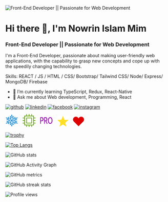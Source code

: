 
![Front-End Developer || Passionate for Web Development ](https://media-exp1.licdn.com/dms/image/D5616AQH1l40hXlj7LA/profile-displaybackgroundimage-shrink_350_1400/0/1669885236076?e=1675296000&v=beta&t=yPY_olCjmijP7Gsa6Im8mdRrxaA2-WiJl6V2mYKf8fA)
# Hi there 👋, I'm Nowrin Islam Mim
### Front-End Developer || Passionate for Web Development 

I'm a Front-End Developer, passionate about making user-friendly web applications, with the capability to grasp new
concepts and cope up with the speedily
changing technologies.

Skills: REACT / JS / HTML / CSS/ Bootstrap/ Tailwind CSS/ Node/ Express/ MongoDB/ Firebase
 
- 🌱 I’m currently learning TypeScript, Redux, React-Native 
- 💬 Ask me about Web development, Programming, React 


[<img src='https://cdn.jsdelivr.net/npm/simple-icons@3.0.1/icons/github.svg' alt='github' height='40'>](https://github.com/BubbleNowrin)  [<img src='https://cdn.jsdelivr.net/npm/simple-icons@3.0.1/icons/linkedin.svg' alt='linkedin' height='40'>](https://www.linkedin.com/in/nowrinislam02/)  [<img src='https://cdn.jsdelivr.net/npm/simple-icons@3.0.1/icons/facebook.svg' alt='facebook' height='40'>](https://www.facebook.com/nowrin.islam3)  [<img src='https://cdn.jsdelivr.net/npm/simple-icons@3.0.1/icons/instagram.svg' alt='instagram' height='40'>](https://www.instagram.com/nowra__d__kitty/)  

<a href='https://archiveprogram.github.com/'><img src='https://raw.githubusercontent.com/acervenky/animated-github-badges/master/assets/acbadge.gif' width='40' height='40'></a> <a href='https://docs.github.com/en/developers'><img src='https://raw.githubusercontent.com/acervenky/animated-github-badges/master/assets/devbadge.gif' width='40' height='40'></a> <a href='https://github.com/pricing'><img src='https://raw.githubusercontent.com/acervenky/animated-github-badges/master/assets/pro.gif' width='40' height='40'></a> <a href='https://stars.github.com/'><img src='https://raw.githubusercontent.com/acervenky/animated-github-badges/master/assets/starbadge.gif' width='35' height='35'></a> <a href='https://docs.github.com/en/github/supporting-the-open-source-community-with-github-sponsors'><img src='https://raw.githubusercontent.com/acervenky/animated-github-badges/master/assets/sponsorbadge.gif' width='35' height='35'></a> 

[![trophy](https://github-profile-trophy.vercel.app/?username=BubbleNowrin)](https://github.com/ryo-ma/github-profile-trophy)

[![Top Langs](https://github-readme-stats.vercel.app/api/top-langs/?username=BubbleNowrin)](https://github.com/anuraghazra/github-readme-stats)

![GitHub stats](https://github-readme-stats.vercel.app/api?username=BubbleNowrin&show_icons=true&count_private=true)  

![GitHub Activity Graph](https://activity-graph.herokuapp.com/graph?username=BubbleNowrin)  

![GitHub metrics](https://metrics.lecoq.io/BubbleNowrin)  

![GitHub streak stats](https://streak-stats.demolab.com/?user=BubbleNowrin)  

![Profile views](https://gpvc.arturio.dev/BubbleNowrin)  
